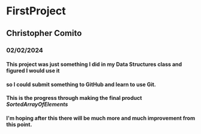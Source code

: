 ﻿# FirstProject
## Christopher Comito
### 02/02/2024


#### This project was just something I did in my Data Structures class and figured I would use it
#### so I could submit something to GitHub and learn to use Git.
#### This is the progress through making the final product *SortedArrayOfElements*
#### I'm hoping after this there will be much more and much improvement from this point.
